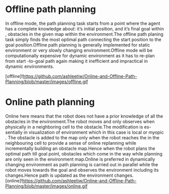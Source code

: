 # Offline path planning
In offline mode, the path planning task starts from a point where the agent has a complete knowledge about:
it’s initial position, and it’s final goal within , obstacles in the given map within the environment.The offline
path planing task simply finds the most optimal path connecting the start position to the goal position.Offline
path planning is generally implemented for static environment or very slowly changing environment.Offline
mode will be computationally expensive for dynamic environment as it has to re-plan from start -to-goal path
again making it inefficient and impractical in dynamic environments.

[offline]!https://github.com/ashleetiw/Online-and-Offline-Path-Planning/blob/master/images/offline.gif

# Online path planning
Online here means that the robot does not have a prior knowledge of all the obstacles in the environment.The
robot moves and only observes when physically in a neighboring cell to the obstacle.The modification is es-
sentially in visualization of environment which in this case is local or myopic . The obstacle is added to the
map only when the robot reaches the in the neighbouring cell to provide a sense of online replanning while
incrementally building an obstacle map.Hence when the robot plans the optimal path till goal point, obstacles
which come in the way while planning are only seen in the environment map.Online is preferred in dynamically
changing environment as path planning is carried out in parallel while the robot moves towards the goal and
observes the environment including its changes.Hence path is updated as the environment changes.
[online]!https://github.com/ashleetiw/Online-and-Offline-Path-Planning/blob/master/images/online.gif

